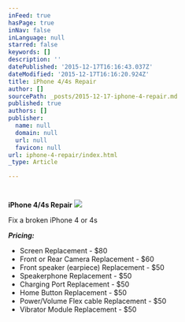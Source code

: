 ```yaml
---
inFeed: true
hasPage: true
inNav: false
inLanguage: null
starred: false
keywords: []
description: ''
datePublished: '2015-12-17T16:16:43.037Z'
dateModified: '2015-12-17T16:16:20.924Z'
title: iPhone 4/4s Repair
author: []
sourcePath: _posts/2015-12-17-iphone-4-repair.md
published: true
authors: []
publisher:
  name: null
  domain: null
  url: null
  favicon: null
url: iphone-4-repair/index.html
_type: Article

---
```

# 

**iPhone 4/4s Repair**
![](https://the-grid-user-content.s3-us-west-2.amazonaws.com/f4833004-af7f-40d1-8fb7-9b07ba49e697.jpg)

Fix a broken iPhone 4 or 4s

_**Pricing:**_

* Screen Replacement - $80
* Front or Rear Camera Replacement - $60
* Front speaker (earpiece) Replacement -  $50
* Speakerphone Replacement - $50
* Charging Port Replacement - $50
* Home Button Replacement - $50
* Power/Volume Flex cable Replacement - $50
* Vibrator Module Replacement - $50